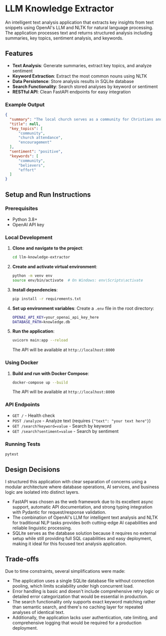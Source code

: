 # LLM Knowledge Extractor

An intelligent text analysis application that extracts key insights from text snippets using OpenAI's LLM and NLTK for natural language processing. The application processes text and returns structured analysis including summaries, key topics, sentiment analysis, and keywords.

## Features

- **Text Analysis**: Generate summaries, extract key topics, and analyze sentiment
- **Keyword Extraction**: Extract the most common nouns using NLTK
- **Data Persistence**: Store analysis results in SQLite database
- **Search Functionality**: Search stored analyses by keyword or sentiment
- **RESTful API**: Clean FastAPI endpoints for easy integration

### Example Output

```json
{
  "summary": "The local church serves as a community for Christians and also welcomes non-believers, but it often faces challenges in encouraging both believers to attend and non-believers to join. The text emphasizes the importance of meeting together for mutual support and encouragement among believers.",
  "title": null,
  "key_topics": [
      "community",
      "church attendance",
      "encouragement"
  ],
  "sentiment": "positive",
  "keywords": [
      "community",
      "believers",
      "effort"
  ]
}
```

## Setup and Run Instructions

### Prerequisites

- Python 3.8+
- OpenAI API key

### Local Development

1. **Clone and navigate to the project**:

   ```bash
   cd llm-knowledge-extractor
   ```

2. **Create and activate virtual environment**:

   ```bash
   python -m venv env
   source env/bin/activate  # On Windows: env\Scripts\activate
   ```

3. **Install dependencies**:

   ```bash
   pip install -r requirements.txt
   ```

4. **Set up environment variables**:
   Create a `.env` file in the root directory:

   ```bash
   OPENAI_API_KEY=your_openai_api_key_here
   DATABASE_PATH=knowledge.db
   ```

5. **Run the application**:

   ```bash
   uvicorn main:app --reload
   ```

   The API will be available at `http://localhost:8000`

### Using Docker

1. **Build and run with Docker Compose**:

   ```bash
   docker-compose up --build
   ```

   The API will be available at `http://localhost:8000`

### API Endpoints

- `GET /` - Health check
- `POST /analyze` - Analyze text (requires `{"text": "your text here"}`)
- `GET /search?keyword=value` - Search by keyword
- `GET /search?sentiment=value` - Search by sentiment

### Running Tests

```bash
pytest
```

## Design Decisions

I structured this application with clear separation of concerns using a modular architecture where database operations, AI services, and business logic are isolated into distinct layers.

- FastAPI was chosen as the web framework due to its excellent async support, automatic API documentation, and strong typing integration with Pydantic for request/response validation.
- The combination of OpenAI's LLM for intelligent text analysis and NLTK for traditional NLP tasks provides both cutting-edge AI capabilities and reliable linguistic processing.
- SQLite serves as the database solution because it requires no external setup while still providing full SQL capabilities and easy deployment, making it ideal for this focused text analysis application.

## Trade-offs

Due to time constraints, several simplifications were made:

- The application uses a single SQLite database file without connection pooling, which limits scalability under high concurrent load.
- Error handling is basic and doesn't include comprehensive retry logic or detailed error categorization that would be essential in production.
- The search functionality only supports exact keyword matching rather than semantic search, and there's no caching layer for repeated analyses of identical text.
- Additionally, the application lacks user authentication, rate limiting, and comprehensive logging that would be required for a production deployment.
